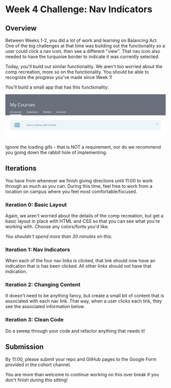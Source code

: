 # Week 4 Challenge: Nav Indicators

## Overview

Between Weeks 1-2, you did a lot of work and learning on Balancing Act. One of the big challenges at that time was building out the functionality so a user could click a nav icon, then see a different "view". That nav icon also needed to have the turquoise border to indicate it was currently selected.

Today, you'll build out similar functionality. We aren't too worried about the comp recreation, more so on the functionality. You should be able to recognize the progress you've made since Week 1!

You'll build a small app that has this functionality:

<img src="./udemy.gif">

Ignore the loading gifs - that is NOT a requirement, nor do we recommend you going down the rabbit hole of implementing.

## Iterations

You have from whenever we finish giving directions until 11:00 to work through as much as you can. During this time, feel free to work from a location on campus where you feel most comfortable/focused.

### Iteration 0: Basic Layout

Again, we aren't worried about the details of the comp recreation, but get a basic layout in place with HTML and CSS so that you can see what you're working with. Choose any colors/fonts you'd like.

_You shouldn't spend more than 30 minutes on this._

### Iteration 1: Nav Indicators

When each of the four nav links is clicked, that link should now have an indication that is has been clicked. All other links should not have that indication.

### Iteration 2: Changing Content

It doesn't need to be anything fancy, but create a small bit of content that is associated with each nav link. That way, when a user clicks each link, they see the associated information below.

### Iteration 3: Clean Code

Do a sweep through your code and refactor anything that needs it!

## Submission

By 11:00, please submit your repo and GitHub pages to the Google Form provided in the cohort channel.

You are more than welcome to continue working on this over break if you don't finish during this sitting!
